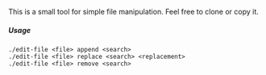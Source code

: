 This is a small tool for simple file manipulation. Feel free to clone or copy it.

##### Usage 
```
./edit-file <file> append <search> 
./edit-file <file> replace <search> <replacement>
./edit-file <file> remove <search>
```
